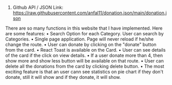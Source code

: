 1. Github API / JSON Link: https://raw.githubusercontent.com/anfal11/donation.json/main/donation.json

 There are so many functions in this website that I have implemented. Here are some features:
 • Search Option for each Category. User can search by Categories.
 • Single page application. Page will never reload if he/she change the route.
 • User can donate by clicking on the "donate" button from the card.
 • React Toast is available on the Card.
 • User can see details of the card if the click on view details. 
 • If a user donate more than 4, then show more and show less button will be available on that route. 
 • User can delete all the donations from the card by clicking delete button.
 • The most exciting feature is that an user cann see statistics on pie chart if they don't donate, still it will show and if they donate, it will show. 

